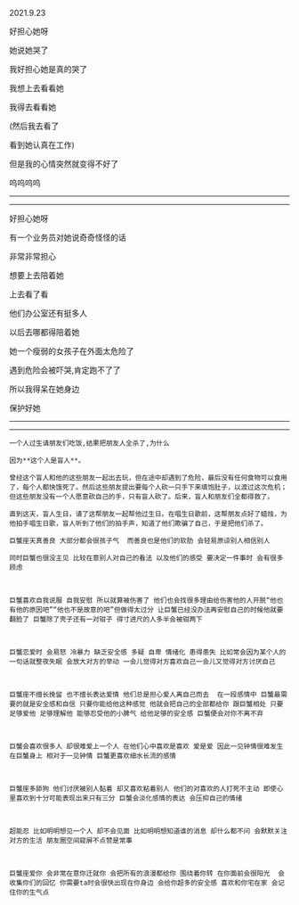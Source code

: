 2021.9.23

好担心她呀

她说她哭了

我好担心她是真的哭了

我想上去看看她

我得去看看她

(然后我去看了

看到她认真在工作)

但是我的心情突然就变得不好了

呜呜呜呜

----------

-----

好担心她呀

有一个业务员对她说奇奇怪怪的话

非常非常担心

想要上去陪着她

上去看了看

他们办公室还有挺多人

以后去哪都得陪着她

她一个瘦弱的女孩子在外面太危险了

遇到危险会被吓哭,肯定跑不了了

所以我得呆在她身边

保护好她

----------

--------



```
一个人过生请朋友们吃饭,结果把朋友人全杀了,为什么

因为**这个人是盲人**。

曾经这个盲人和他的这些朋友一起出去玩，但在途中却遇到了危险，最后没有任何食物可以食用了，每个人都快饿死了。然后这些朋友提出要每个人砍一只手下来填饱肚子，以渡过这次危机；但这些朋友没有一个人愿意砍自己的手，只有盲人砍了。后来，盲人和朋友们全都得救了。

直到这天，盲人生日，请了这帮朋友一起帮他过生日。在唱生日歌前，这帮朋友点好了蜡烛，为他拍手唱生日歌，盲人听到了他们的拍手声，知道了他们欺骗了自己，于是把他们杀了。
```



```
巨蟹座天真善良 大部分都会很孩子气  而善良也是他们的软肋 会轻易原谅别人相信别人

同时巨蟹也很没主见 比较在意别人对自己的看法 以及他们的感受 要决定一件事时 会有很多顾虑 



巨蟹喜欢自我说服 自我安慰 所以就算被伤害了 他们也会找很多理由给伤害他的人开脱“他也有他的原因吧”“他也不是故意的吧”但做得太过分 让巨蟹已经没办法再安慰自己的时候他就要翻脸了 巨蟹除了壳子还有一对钳子 得寸进尺的人多半会被钳两下



巨蟹恋爱时 会易怒 冷暴力 缺乏安全感 多疑 自卑 情绪化 患得患失 比如常会因为某个人的一句话就整夜失眠 会放大对方的举动 一会儿觉得对方喜欢自己一会儿又觉得对方讨厌自己



巨蟹座不擅长挽留 也不擅长表达爱情 他们总是担心爱人离自己而去  在一段感情中 巨蟹最需要的就是安全感和自信 只要你能给他这种感觉 他就会把自己的全部都给你 跟巨蟹相处 只要足够爱他 足够理解他 能够忍受他的小脾气 给他足够的安全感 巨蟹便会对你不离不弃



巨蟹会喜欢很多人 却很难爱上一个人 在他们心中喜欢是喜欢 爱是爱 因此一见钟情很难发生在巨蟹身上 相对于一见钟情 巨蟹更喜欢细水长流的感情 



巨蟹座多舔狗 他们讨厌被别人黏着 却又喜欢粘着别人 他们的对喜欢的人打死不主动 即使心里喜欢到十分可能表现出来只有三分 巨蟹会淡化感情的表达 会压抑自己的情绪



超能忍 比如明明想见一个人 却不会见面 比如明明想知道谁的消息 却什么都不问 会默默关注对方的生活 朋友圈空间窥屏不点赞是常事



巨蟹座爱你 会非常在意你迁就你 会把所有的浪漫都给你 围绕着你转 在你面前会很阳光  会收集你们的回忆 你需要ta时会很快出现在你身边 会给你超多的安全感 喜欢和你宅在家 会记住你的生气点
```

